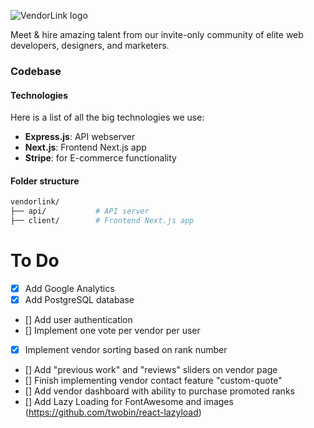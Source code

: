 ![VendorLink logo](https://i.imgur.com/MfmLwn3.png "VendorLink")

Meet & hire amazing talent from our invite-only community of elite web developers, designers, and marketers.

### Codebase
#### Technologies
Here is a list of all the big technologies we use:
- **Express.js**: API webserver
- **Next.js**: Frontend Next.js app
- **Stripe**: for E-commerce functionality

#### Folder structure
```sh
vendorlink/
├── api/           # API server
├── client/        # Frontend Next.js app
```

# To Do
- [x] Add Google Analytics
- [x] Add PostgreSQL database
- [] Add user authentication
- [] Implement one vote per vendor per user
- [x] Implement vendor sorting based on rank number
- [] Add "previous work" and "reviews" sliders on vendor page
- [] Finish implementing vendor contact feature "custom-quote"
- [] Add vendor dashboard with ability to purchase promoted ranks
- [] Add Lazy Loading for FontAwesome and images (https://github.com/twobin/react-lazyload)